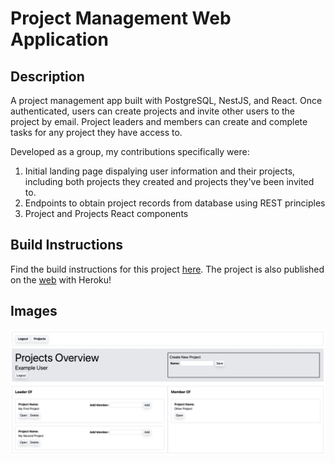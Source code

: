 # Project Management Web Application

## Description
A project management app built with PostgreSQL, NestJS, and React. Once 
authenticated, users can create projects and invite other users to the 
project by email. Project leaders and members can create and complete 
tasks for any project they have access to.

Developed as a group, my contributions specifically were:
1. Initial landing page dispalying user information and their projects, 
including both projects they created and projects they've been invited to.
2. Endpoints to obtain project records from database using REST principles
3. Project and Projects React components

## Build Instructions
Find the build instructions for this project [here](INSTRUCTIONS.md). The project is also published on the [web](http://georgefourmen1.herokuapp.com/) with Heroku!

## Images
![Landing Screen](docs/projects.png)
